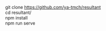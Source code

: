 git clone https://github.com/ya-tmch/resultant <br>
cd resultant/ <br>
npm install <br>
npm run serve
